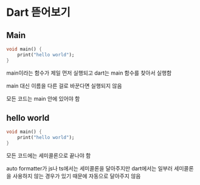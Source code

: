 # Dart 뜯어보기

## Main

```dart
void main() {
    print("hello world");
}
```

main이라는 함수가 제일 먼저 실행되고 dart는 main 함수를 찾아서 실행함

main 대신 이름을 다른 걸로 바꾼다면 실행되지 않음

모든 코드는 main 안에 있어야 함



## hello world

```dart
void main() {
	print("hello world");
}
```

모든 코드에는 세미콜론으로 끝나야 함

auto formatter가 js나 ts에서는 세미콜론을 달아주지만 dart에서는 일부러 세미콜론을 사용하지 않는 경우가 있기 때문에 자동으로 달아주지 않음